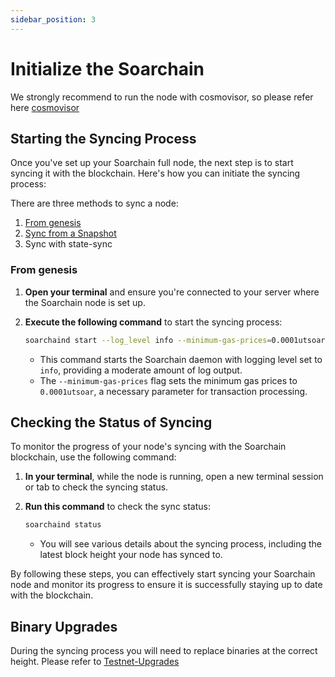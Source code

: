 ```yaml
---
sidebar_position: 3
---
```


# Initialize the Soarchain 

We strongly recommend to run the node with cosmovisor, so please refer here ​[cosmovisor](https://docs.soarchain.com/Validator/Cosmovisor) 

## Starting the Syncing Process

Once you've set up your Soarchain full node, the next step is to start syncing it with the blockchain. Here's how you can initiate the syncing process:

There are three methods to sync a node:

1. [From genesis](#from-genesis)
2. [Sync from a Snapshot](https://docs.soarchain.com/Validator/Sync-from-Snapshot) 
3. Sync with state-sync

### From genesis

1. **Open your terminal** and ensure you're connected to your server where the Soarchain node is set up.

2. **Execute the following command** to start the syncing process:

    ```bash
    soarchaind start --log_level info --minimum-gas-prices=0.0001utsoar
    ```

    - This command starts the Soarchain daemon with logging level set to `info`, providing a moderate amount of log output.
    - The `--minimum-gas-prices` flag sets the minimum gas prices to `0.0001utsoar`, a necessary parameter for transaction processing.

## Checking the Status of Syncing

To monitor the progress of your node's syncing with the Soarchain blockchain, use the following command:

1. **In your terminal**, while the node is running, open a new terminal session or tab to check the syncing status.

2. **Run this command** to check the sync status:

    ```bash
    soarchaind status 
    ```
    - You will see various details about the syncing process, including the latest block height your node has synced to.

By following these steps, you can effectively start syncing your Soarchain node and monitor its progress to ensure it is successfully staying up to date with the blockchain.

## Binary Upgrades

During the syncing process you will need to replace binaries at the correct height. Please refer to [Testnet-Upgrades](https://docs.soarchain.com/Validator/Testnet-Upgrades) 